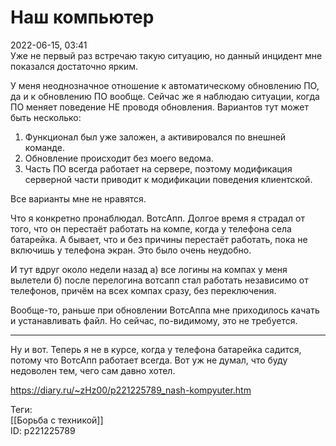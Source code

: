 Наш компьютер
==============

   
 2022-06-15, 03:41   
  Уже не первый раз встречаю такую ситуацию, но данный инцидент мне показался достаточно ярким.   
   
 У меня неоднозначное отношение к автоматическому обновлению ПО, да и к обновлению ПО вообще. Сейчас же я наблюдаю ситуации, когда ПО меняет поведение НЕ проводя обновления. Вариантов тут может быть несколько:   
 1. Функционал был уже заложен, а активировался по внешней команде.   
 2. Обновление происходит без моего ведома.   
 3. Часть ПО всегда работает на сервере, поэтому модификация серверной части приводит к модификации поведения клиентской.   
   
 Все варианты мне не нравятся.   
   
 Что я конкретно пронаблюдал. ВотсАпп. Долгое время я страдал от того, что он перестаёт работать на компе, когда у телефона села батарейка. А бывает, что и без причины перестаёт работать, пока не включишь у телефона экран. Это было очень неудобно.   
   
 И тут вдруг около недели назад а) все логины на компах у меня вылетели б) после перелогина вотсапп стал работать независимо от телефонов, причём на всех компах сразу, без переключения.   
   
 Вообще-то, раньше при обновлении ВотсАппа мне приходилось качать и устанавливать файл. Но сейчас, по-видимому, это не требуется.   
   
 ***   
   
 Ну и вот. Теперь я не в курсе, когда у телефона батарейка садится, потому что ВотсАпп работает всегда. Вот уж не думал, что буду недоволен тем, чего сам давно хотел.   
    
 <https://diary.ru/~zHz00/p221225789_nash-kompyuter.htm>   
   
 Теги:   
 [[Борьба с техникой]]   
 ID: p221225789